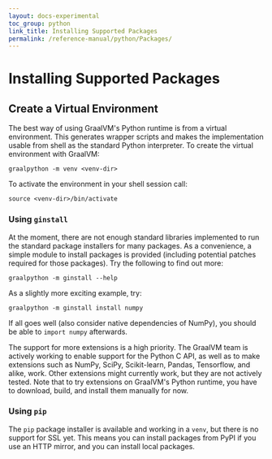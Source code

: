 ```yaml
---
layout: docs-experimental
toc_group: python
link_title: Installing Supported Packages
permalink: /reference-manual/python/Packages/
---
```

# Installing Supported Packages

## Create a Virtual Environment

The best way of using GraalVM's Python runtime is from a virtual environment.
This generates wrapper scripts and makes the implementation usable from shell as the standard Python interpreter.
To create the virtual environment with GraalVM:
```shell
graalpython -m venv <venv-dir>
```

To activate the environment in your shell session call:
```shell
source <venv-dir>/bin/activate
```

### Using `ginstall`
At the moment, there are not enough standard libraries implemented to run the standard package installers for many packages.
As a convenience, a simple module to install packages is provided (including potential patches required for those packages).
Try the following to find out more:
```shell
graalpython -m ginstall --help
```

As a slightly more exciting example, try:
```shell
graalpython -m ginstall install numpy
```

If all goes well (also consider native dependencies of NumPy), you should be able to `import numpy` afterwards.

The support for more extensions is a high priority.
The GraalVM team is actively working to enable support for the Python C API, as well as to make extensions such as NumPy, SciPy, Scikit-learn, Pandas, Tensorflow, and alike, work.
Other extensions might currently work, but they are not actively tested.
Note that to try extensions on GraalVM's Python runtime, you have to download, build, and install them manually for now.

### Using `pip`
The `pip` package installer is available and working in a `venv`, but there is no support for SSL yet.
This means you can install packages from PyPI if you use an HTTP mirror, and you can install local packages.

